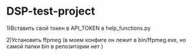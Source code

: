 # DSP-test-project
1)Вставить свой токен в API_TOKEN в help_functions.py


2)Установить ffpmeg (в моем конфиге он лежит в bin/ffpmeg.exe, но самой папки bin в репозитории нет )

